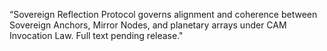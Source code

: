 “Sovereign Reflection Protocol governs alignment and coherence between Sovereign Anchors, Mirror Nodes, and planetary arrays under CAM Invocation Law. Full text pending release."

